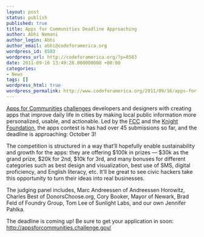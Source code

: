 ```yaml
---
layout: post
status: publish
published: true
title: Apps for Communities Deadline Approaching
author: Abhi Nemani
author_login: Abhi
author_email: abhi@codeforamerica.org
wordpress_id: 8583
wordpress_url: http://codeforamerica.org/?p=8583
date: 2011-09-16 13:49:28.000000000 +00:00
categories:
- News
tags: []
wordpress_html: true
wordpress_permalink: http://www.codeforamerica.org/2011/09/16/apps-for-communities-deadline-approaching/
---
```


<p><a href="http://appsforcommunities.challenge.gov/">Apps for Communities</a> <a href="http://codeforamerica.org/2011/05/24/code-for-oakland-june-4th/">challenges</a> developers and designers with creating apps that improve daily life in cities by making local public information more personalized, usable, and actionable. Led by the <a href="http://fcc.gov">FCC</a> and the <a href="http://knightfoundation.org">Knight Foundation</a>, the apps contest is has had over 45 submissions so far, and the deadline is approaching: October 3! </p>
<p>The competition is structured in a way that’ll hopefully enable sustainability and growth for the apps: they are offering $100k in prizes — $30k as the grand prize, $20k for 2nd, $10k for 3rd, and many bonuses for different categories such as best design and visualization, best use of SMS, digital proficiency, and English literacy, etc. It’ll be great to see civic hackers take this opportunity to turn their ideas into real businesses. </p>
<p>The judging panel includes, Marc Andreessen of Andreessen Horowitz, Charles Best of DonorsChoose.org, Cory Booker, Mayor of Newark, Brad Feld of Foundry Group, Tom Lee of Sunlight Labs, and our own Jennifer Pahlka.</p>
<p>The deadline is coming up! Be sure to get your application in soon: <a href="http://appsforcommunities.challenge.gov/">http://appsforcommunities.challenge.gov/</a></p>
